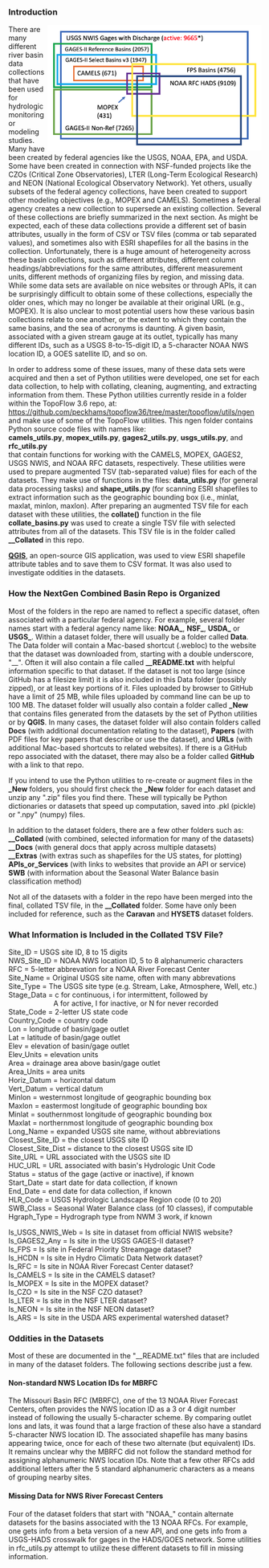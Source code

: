 ### Introduction

<img align="right" height="250px" src="__Docs/__Station_Venn_Diagram_v2.png" />

There are many different river basin data collections that have been used for hydrologic
monitoring or modeling studies. Many have been created by federal agencies like the USGS,
NOAA, EPA, and USDA.  Some have been created in connection with NSF-funded projects like
the CZOs (Critical Zone Observatories), LTER (Long-Term Ecological Research) and NEON
(National Ecological Observatory Network).  Yet others, usually subsets of the federal
agency collections, have been created to support other modeling objectives (e.g., MOPEX
and CAMELS).  Sometimes a federal agency creates a new collection to supersede an existing
collection.  Several of these collections are briefly summarized in the next section.
As might be expected, each of these data collections provide a different set of basin
attributes, usually in the form of CSV or TSV files (comma or tab separated values), and
sometimes also with ESRI shapefiles for all the basins in the collection. 
Unfortunately, there is a huge amount of heterogeneity across these basin collections, such
as different attributes, different column headings/abbreviations for the same attributes,
different measurement units, different methods of organizing files by region, and missing
data.  While some data sets are available on nice websites or through APIs, it can be
surprisingly difficult to obtain some of these collections, especially the older ones,
which may no longer be available at their original URL (e.g., MOPEX).  It is also unclear
to most potential users how these various basin collections relate to one another, or the
extent to which they contain the same basins, and the sea of acronyms is daunting.
A given basin, associated with a given stream gauge at its outlet, typically has many
different IDs, such as a USGS 8-to-15-digit ID, a 5-character NOAA NWS location ID,
a GOES satellite ID, and so on.

In order to address some of these issues, many of these data sets were acquired and then
a set of Python utilities were developed, one set for each data collection, to help with
collating, cleaning, augmenting, and extracting information from them.  These Python
utilities currently reside in a folder within the TopoFlow 3.6 repo, at: <br>
https://github.com/peckhams/topoflow36/tree/master/topoflow/utils/ngen <br>
and make use of some of the TopoFlow utilities.  This ngen folder contains Python source
code files with names like: <br> 
<b>camels_utils.py</b>, <b>mopex_utils.py</b>, <b>gages2_utils.py</b>,
<b>usgs_utils.py</b>, and <b>rfc_utils.py</b> <br>
that contain functions for working with the CAMELS, MOPEX, GAGES2, USGS NWIS, and NOAA
RFC datasets, respectively.  These utilities were used to prepare augmented TSV
(tab-separated value) files for each of the datasets.  They make use of functions in
the files: <b>data_utils.py</b> (for general data processing tasks) and <b>shape_utils.py</b>
(for scanning ESRI shapefiles to extract information such as the geographic bounding box
(i.e., minlat, maxlat, minlon, maxlon).  After preparing an augmented TSV file for each
dataset with these utilities, the <b>collate()</b> function in the file <b>collate_basins.py</b>
was used to create a single TSV file with selected attributes from all of the datasets.
This TSV file is in the folder called <b>__Collated</b> in this repo.

[<b>QGIS</b>](https://qgis.org/en/site/), an open-source GIS application, was used to view
ESRI shapefile attribute tables and to save them to CSV format. It was also used to
investigate oddities in the datasets.

### How the NextGen Combined Basin Repo is Organized

Most of the folders in the repo are named to reflect a specific dataset, often associated
with a particular federal agency. For example, several folder names start with a federal
agency name like:  <b>NOAA_</b>, <b>NSF_</b>, <b>USDA_</b> or <b>USGS_</b>.
Within a dataset folder, there will usually be a folder called <b>Data</b>.  The Data folder
will contain a Mac-based shortcut (.webloc) to the website that the dataset was downloaded
from, starting with a double underscore, "__".  Often it will also contain a file called
<b>__README.txt</b>
with helpful information specific to that dataset.  If the dataset is not too large (since
GitHub has a filesize limit) it is also included in this Data folder (possibly zipped),
or at least key portions of it. Files uploaded by browser to GitHub have a limit of 25 MB,
while files uploaded by command line can be up to 100 MB. The dataset folder will usually
also contain a folder called <b>_New</b> that contains files generated from the datasets
by the set of Python utilities or by <b>QGIS</b>.  In many cases, the dataset folder will
also contain folders called <b>Docs</b> (with additional documentation relating to the dataset),
<b>Papers</b> (with PDF files for key papers that describe or use the dataset), and <b>URLs</b>
(with additional Mac-based shortcuts to related websites).  If there is a GitHub repo associated
with the dataset, there may also be a folder called <b>GitHub</b> with a link to that repo.

If you intend to use the Python utilities to re-create or augment files in the <b>_New</b>
folders, you should first check the <b>_New</b> folder for each dataset and unzip any ".zip"
files you find there.  These will typically be Python dictionaries or datasets that speed up
computation, saved into .pkl (pickle) or ".npy" (numpy) files.    

In addition to the dataset folders, there are a few other folders such as: <br>
<b>__Collated</b> (with combined, selected information for many of the datasets) <br>
<b>__Docs</b> (with general docs that apply across multiple datasets) <br>
<b>__Extras</b> (with extras such as shapefiles for the US states, for plotting) <br>
<b>APIs_or_Services</b> (with links to websites that provide an API or service) <br>
<b>SWB</b> (with information about the Seasonal Water Balance basin classification method)

Not all of the datasets with a folder in the repo have been merged into the final, collated
TSV file, in the <b>__Collated</b> folder.  Some have only been included for reference, such
as the <b>Caravan</b> and <b>HYSETS</b> dataset folders.

### What Information is Included in the Collated TSV File?

Site_ID      = USGS site ID, 8 to 15 digits <br>
NWS_Site_ID  = NOAA NWS location ID, 5 to 8 alphanumeric characters <br>
RFC          = 5-letter abbrevation for a NOAA River Forecast Center <br>
Site_Name    = Original USGS site name, often with many abbrevations <br>
Site_Type    = The USGS site type (e.g. Stream, Lake, Atmosphere, Well, etc.) <br>
Stage_Data   = c for continuous, i for intermittent, followed by <br>
&emsp; &emsp; &emsp; &emsp; &emsp;
A for active, I for inactive, or N for never recorded <br>
State_Code   = 2-letter US state code <br>
Country_Code = country code <br>
Lon          = longitude of basin/gage outlet <br>
Lat          = latitude of basin/gage outlet <br>
Elev         = elevation of basin/gage outlet <br>
Elev_Units   = elevation units <br>
Area         = drainage area above basin/gage outlet <br>
Area_Units   = area units <br>
Horiz_Datum  = horizontal datum <br>
Vert_Datum   = vertical datum <br>
Minlon       = westernmost longitude of geographic bounding box <br>
Maxlon       = eastermost longitude of geographic bounding box <br>
Minlat       = southernmost longitude of geographic bounding box <br>
Maxlat       = northernmost longitude of geographic bounding box <br>
Long_Name    = expanded USGS site name, without abbreviations <br>
Closest_Site_ID = the closest USGS site ID <br> 
Closest_Site_Dist = distance to the closest USGS site ID <br>
Site_URL     = URL associated with the USGS site ID <br>
HUC_URL      = URL associated with basin's Hydrologic Unit Code <br>
Status       = status of the gage (active or inactive), if known <br>
Start_Date   = start date for data collection, if known <br>
End_Date     = end date for data collection, if known <br>
HLR_Code     = USGS Hydrologic Landscape Region code (0 to 20) <br>
SWB_Class    = Seasonal Water Balance class (of 10 classes), if computable <br>
Hgraph_Type  = Hydrograph type from NWM 3 work, if known <br>

Is_USGS_NWIS_Web = Is site in dataset from official NWIS website? <br>
Is_GAGES2_Any    = Is site in the USGS GAGES-II dataset? <br>
Is_FPS           = Is site in Federal Priority Streamgage dataset? <br>
Is_HCDN          = Is site in Hydro Climatic Data Network dataset? <br>
Is_RFC           = Is site in NOAA River Forecast Center dataset? <br>
Is_CAMELS        = Is site in the CAMELS dataset? <br>
Is_MOPEX         = Is site in the MOPEX dataset? <br>
Is_CZO           = Is site in the NSF CZO dataset? <br>
Is_LTER          = Is site in the NSF LTER dataset? <br>
Is_NEON          = Is site in the NSF NEON dataset? <br>
Is_ARS           = Is site in the USDA ARS experimental watershed dataset? <br>

### Oddities in the Datasets

Most of these are documented in the "__README.txt" files that are included
in many of the dataset folders.  The following sections describe just a few.  

#### Non-standard NWS Location IDs for MBRFC
The Missouri Basin RFC (MBRFC), one of the 13 NOAA River Forecast Centers, often
provides the NWS location ID as a 3 or 4 digit number instead of following the
usually 5-character scheme.  By comparing outlet lons and lats, it was found
that a large fraction of these also have a standard 5-character NWS location ID.
The associated shapefile has many basins appearing twice, once for each of
these two alternate (but equivalent) IDs.  It remains unclear why the MBRFC
did not follow the standard method for assigning alphanumeric NWS location IDs.
Note that a few other RFCs add additional letters after the 5 standard
alphanumeric characters as a means of grouping nearby sites.

#### Missing Data for NWS River Forecast Centers
Four of the dataset folders that start with "NOAA_" contain alternate datasets
for the basins associated with the 13 NOAA RFCs.  For example, one gets info from
a beta version of a new API, and one gets info from a USGS-HADS crosswalk for
gages in the HADS/GOES network.  Some utilities in rfc_utils.py attempt to utilize
these different datasets to fill in missing information.




